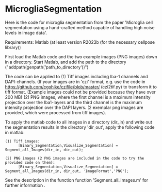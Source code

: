 # MicrogliaSegmentation

Here is the code for microglia segmentation from the paper 'Microglia cell segmentation using a hand-crafted method capable of handling high noise levels in image data'.

Requirements: Matlab (at least version R2023b (for the necessary cellpose library)) 

First load the Matlab code and the two example images (PNG images) down in a directory.
Start Matlab, and add the path to the directory ("addpath(genpath('path_to_directory'))")

The code can be applied to 
    (1) Tiff images including Iba-1 channels and DAPI-channels. (If your images are in 'czi' format, e.g. use the code in https://github.com/cgohlke/czifile/blob/master/  (czi2tif.py) to transform it to tiff format. (Example images could not be provided because they have over 200 MB)
    (2) PNG images, where the first channel is a maximum intensity projection over the Iba1-layers and the third channel is the maximum intensity projection over the DAPI layers. (2 exemplar png images are provided, which were processed from  tiff images).

To apply the matlab code to all images in a directory (dir_in) and write out the segmentation results in the directory 'dir_out', apply the following code in matlab:

    (1) Tiff images:
          [Binary_Segmentation,Visualize_Segmentation] = Segment_all_Images(dir_in, dir_out);
    
    (2) PNG images (2 PNG images are included in the code to try the provided code on them):
          [Binary_Segmentation,Visualize_Segmentation] = Segment_all_Images(dir_in, dir_out, 'ImageFormat','PNG');
    

See the description in the function  function 'Segment_all_Images.m' for further information .    
